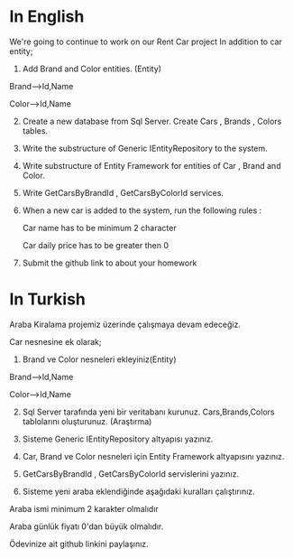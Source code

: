 # In English 
We're going to continue to work on our Rent Car project
In addition to car entity;

1) Add Brand and Color entities. (Entity)

Brand-->Id,Name

Color-->Id,Name

2) Create a new database from Sql Server. Create Cars , Brands , Colors tables.

3) Write the substructure of Generic IEntityRepository to the system.
4) Write substructure of Entity Framework for entities of Car , Brand and Color.
5) Write GetCarsByBrandId , GetCarsByColorId services.
6) When a new car is added to the system, run the following rules : 

    Car name has to be minimum 2 character 
    
    Car daily price has to be greater then 0
7) Submit the github link to about your homework

# In Turkish 

Araba Kiralama projemiz üzerinde çalışmaya devam edeceğiz.

Car nesnesine ek olarak;

1) Brand ve Color nesneleri ekleyiniz(Entity)

Brand-->Id,Name

Color-->Id,Name

2) Sql Server tarafında yeni bir veritabanı kurunuz. Cars,Brands,Colors tablolarını oluşturunuz. (Araştırma)

3) Sisteme Generic IEntityRepository altyapısı yazınız.

4) Car, Brand ve Color nesneleri için Entity Framework altyapısını yazınız.

5) GetCarsByBrandId , GetCarsByColorId servislerini yazınız.

6) Sisteme yeni araba eklendiğinde aşağıdaki kuralları çalıştırınız.

  Araba ismi minimum 2 karakter olmalıdır

  Araba günlük fiyatı 0'dan büyük olmalıdır.

Ödevinize ait github linkini paylaşınız.
